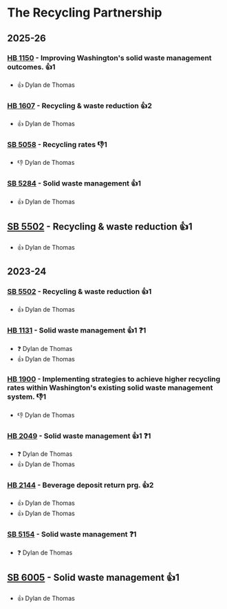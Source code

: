 # The Recycling Partnership
## 2025-26

### [HB 1150](/bill/2025-26/hb/1150/) - Improving Washington's solid waste management outcomes. 👍1  
* 👍 Dylan de Thomas

### [HB 1607](/bill/2025-26/hb/1607/) - Recycling & waste reduction 👍2  
* 👍 Dylan de Thomas

### [SB 5058](/bill/2025-26/sb/5058/) - Recycling rates  👎1 
* 👎 Dylan de Thomas

### [SB 5284](/bill/2025-26/sb/5284/) - Solid waste management 👍1  
* 👍 Dylan de Thomas

## [SB 5502](/bill/2025-26/sb/5502/) - Recycling & waste reduction 👍1  
* 👍 Dylan de Thomas

## 2023-24

### [SB 5502](/bill/2023-24/sb/5502/) - Recycling & waste reduction 👍1  
* 👍 Dylan de Thomas

### [HB 1131](/bill/2023-24/hb/1131/) - Solid waste management 👍1  ❓1
* ❓ Dylan de Thomas
* 👍 Dylan de Thomas

### [HB 1900](/bill/2023-24/hb/1900/) - Implementing strategies to achieve higher recycling rates within Washington's existing solid waste management system.  👎1 
* 👎 Dylan de Thomas

### [HB 2049](/bill/2023-24/hb/2049/) - Solid waste management 👍1  ❓1
* ❓ Dylan de Thomas
* 👍 Dylan de Thomas

### [HB 2144](/bill/2023-24/hb/2144/) - Beverage deposit return prg. 👍2  
* 👍 Dylan de Thomas
* 👍 Dylan de Thomas

### [SB 5154](/bill/2023-24/sb/5154/) - Solid waste management   ❓1
* ❓ Dylan de Thomas

## [SB 6005](/bill/2023-24/sb/6005/) - Solid waste management 👍1  
* 👍 Dylan de Thomas
